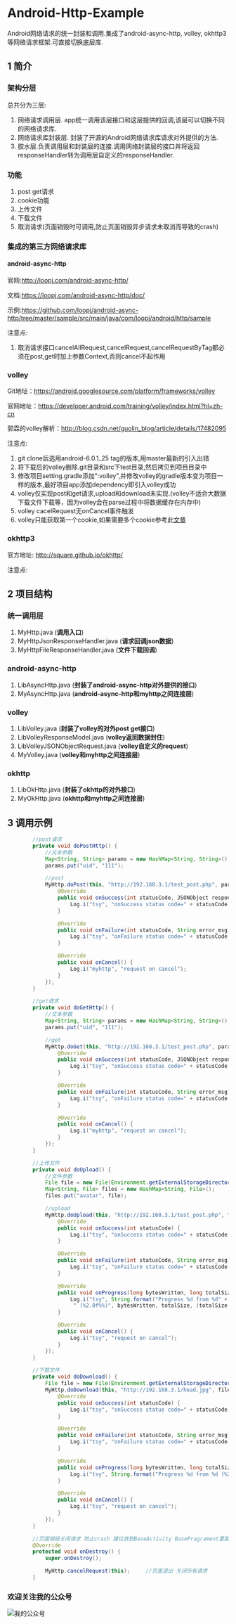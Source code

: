 # Android-Http-Example
Android网络请求的统一封装和调用.集成了android-async-http, volley, okhttp3等网络请求框架.可直接切换底层库.

## 1 简介

### 架构分层

总共分为三层:
1. 网络请求调用层. app统一调用该层接口和这层提供的回调,该层可以切换不同的网络请求库.
1. 网络请求库封装层. 封装了开源的Android网络请求库请求对外提供的方法.
1. 胶水层.负责调用层和封装层的连接.调用网络封装层的接口并将返回responseHandler转为调用层自定义的responseHandler.

### 功能
1. post get请求
1. cookie功能
1. 上传文件
1. 下载文件
1. 取消请求(页面销毁时可调用,防止页面销毁异步请求未取消而导致的crash)

### 集成的第三方网络请求库

#### android-async-http

官网:http://loopj.com/android-async-http/

文档:https://loopj.com/android-async-http/doc/

示例:https://github.com/loopj/android-async-http/tree/master/sample/src/main/java/com/loopj/android/http/sample

注意点:

1. 取消请求接口cancelAllRequest,cancelRequest,cancelRequestByTag都必须在post,get时加上参数Context,否则cancel不起作用

### volley

Git地址：https://android.googlesource.com/platform/frameworks/volley

官网地址：https://developer.android.com/training/volley/index.html?hl=zh-cn

郭霖的volley解析：http://blog.csdn.net/guolin_blog/article/details/17482095

注意点:

1. git clone后选用android-6.0.1_25 tag的版本,用master最新的引入出错
1. 将下载后的volley删除.git目录和src下test目录,然后拷贝到项目目录中
1. 修改项目setting.gradle添加":volley",并修改volley的gradle版本变为项目一样的版本,最好项目app添加dependency即引入volley成功
1. volley仅实现post和get请求,upload和download未实现.(volley不适合大数据下载文件下载等，因为volley会在parse过程中将数据缓存在内存中)
1. volley cacelRequest无onCancel事件触发
1. volley只能获取第一个cookie,如果需要多个cookie参考此[文章](http://www.w2bc.com/article/31961)

### okhttp3

官方地址: http://square.github.io/okhttp/

注意点:

## 2 项目结构

### 统一调用层
1. MyHttp.java     (**调用入口**)
1. MyHttpJsonResponseHandler.java      (**请求回调json数据**)
1. MyHttpFileResponseHandler.java      (**文件下载回调**)

### android-async-http
1. LibAsyncHttp.java   (**封装了android-async-http对外提供的接口**)
1. MyAsyncHttp.java    (**android-async-http和myhttp之间连接层**)

### volley
1. LibVolley.java  (**封装了volley的对外post get接口**)
1. LibVolleyResponseModel.java  (**volley返回数据封住**)
1. LibVolleyJSONObjectRequest.java     (**volley自定义的request**)
1. MyVolley.java     (**volley和myhttp之间连接层**)

### okhttp
1. LibOkHttp.java   (**封装了okhttp的对外接口**)
1. MyOkHttp.java    (**okhttp和myhttp之间连接层**)

## 3 调用示例

```java
        //post请求
        private void doPostHttp() {
            //文本参数
            Map<String, String> params = new HashMap<String, String>();
            params.put("uid", "111");

            //post
            MyHttp.doPost(this, "http://192.168.3.1/test_post.php", params, new MyHttpJsonResponseHandler() {
                @Override
                public void onSuccess(int statusCode, JSONObject response) {
                    Log.i("tsy", "onSuccess status code=" + statusCode + " response=" + response);
                }

                @Override
                public void onFailure(int statusCode, String error_msg) {
                    Log.i("tsy", "onFailure status code=" + statusCode + " error_msg=" + error_msg);
                }

                @Override
                public void onCancel() {
                    Log.i("myhttp", "request on cancel");
                }
            });
        }

        //get请求
        private void doGetHttp() {
            //文本参数
            Map<String, String> params = new HashMap<String, String>();
            params.put("uid", "111");

            //get
            MyHttp.doGet(this, "http://192.168.3.1/test_post.php", params, new MyHttpJsonResponseHandler() {
                @Override
                public void onSuccess(int statusCode, JSONObject response) {
                    Log.i("tsy", "onSuccess status code=" + statusCode + " response=" + response);
                }

                @Override
                public void onFailure(int statusCode, String error_msg) {
                    Log.i("tsy", "onFailure status code=" + statusCode + " error_msg=" + error_msg);
                }

                @Override
                public void onCancel() {
                    Log.i("myhttp", "request on cancel");
                }
            });
        }

        //上传文件
        private void doUpload() {
            //文件参数
            File file = new File(Environment.getExternalStorageDirectory() + "/girls/head/output_tmp2.jpg");
            Map<String, File> files = new HashMap<String, File>();
            files.put("avatar", file);

            //upload
            MyHttp.doUpload(this, "http://192.168.3.1/test_post.php", files, new MyHttpFileResponseHandler() {
                @Override
                public void onSuccess(int statusCode) {
                    Log.i("tsy", "onSuccess status code=" + statusCode);
                }

                @Override
                public void onFailure(int statusCode, String error_msg) {
                    Log.i("tsy", "onFailure status code=" + statusCode + " error_msg=" + error_msg);
                }

                @Override
                public void onProgress(long bytesWritten, long totalSize) {
                    Log.i("tsy", String.format("Progress %d from %d" +
                     " (%2.0f%%)", bytesWritten, totalSize, (totalSize > 0) ? (bytesWritten * 1.0 / totalSize) * 100 : -1));
                }

                @Override
                public void onCancel() {
                    Log.i("tsy", "request on cancel");
                }
            });
        }

        //下载文件
        private void doDownload() {
            File file = new File(Environment.getExternalStorageDirectory() + "/girls/head/output_tmp2.jpg");    //下载后存储的file位置
            MyHttp.doDownload(this, "http://192.168.3.1/head.jpg", file, new MyHttpFileResponseHandler() {
                @Override
                public void onSuccess(int statusCode) {
                    Log.i("tsy", "onSuccess status code=" + statusCode);
                }

                @Override
                public void onFailure(int statusCode, String error_msg) {
                    Log.i("tsy", "onFailure status code=" + statusCode);
                }

                @Override
                public void onProgress(long bytesWritten, long totalSize) {
                    Log.i("tsy", String.format("Progress %d from %d (%2.0f%%)", bytesWritten, totalSize, (totalSize > 0) ? (bytesWritten * 1.0 / totalSize) * 100 : -1));
                }

                @Override
                public void onCancel() {
                    Log.i("tsy", "request on cancel");
                }
            });
        }

        //页面销毁关闭请求 防止crash 建议放到BaseActivity BaseFragrament里面
        @Override
        protected void onDestroy() {
            super.onDestroy();

            MyHttp.cancelRequest(this);     //页面退出 关闭所有请求
        }
```

### 欢迎关注我的公众号

![我的公众号](http://upload-images.jianshu.io/upload_images/1594931-a5b65451c706c2cd.png?imageMogr2/auto-orient/strip%7CimageView2/2/w/1240)
